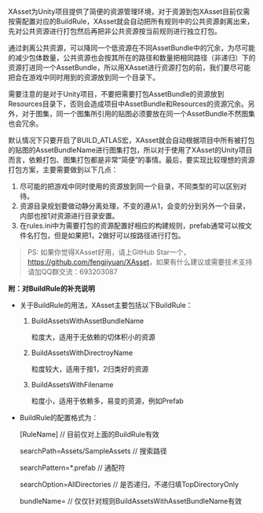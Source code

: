 XAsset为Unity项目提供了简便的资源管理环境，对于资源到包XAsset目前仅需按需配置对应的BuildRule，XAsset就会自动把所有规则中的公共资源剥离出来，先对公共资源进行打包然后再把非公共资源按当前规则进行独立打包。

通过剥离公共资源，可以降同一个低资源在不同AssetBundle中的冗余，为尽可能的减少包体数量，公共资源也会按其所在的路径和数量把相同路径（非递归）下的资源打进同一个AssetBundle，所以用XAsset进行资源打包的前，我们要尽可能把会在游戏中同时用到的资源放到同一个目录下。

需要注意的是对于Unity项目，不要把需要打包AssetBundle的资源放到Resources目录下，否则会造成项目中AssetBundle和Resources的资源冗余。另外，对于图集，同一个图集所引用的贴图必须要放在同一个AssetBundle不然图集也会冗余。

默认情况下只要开启了BUILD_ATLAS宏，XAsset就会自动根据项目中所有被打包的贴图的AssetBundleName进行图集打包，所以对于使用了XAsset的Unity项目而言，依赖打包、图集打包都是非常“简便”的事情。最后，要实现比较理想的资源打包方案，主要需要做到以下几点：

1. 尽可能的把游戏中同时使用的资源放到同一个目录，不同类型的可以区别对待。
2. 资源目录规划要做动静分离处理，不变的遵从1，会变的分到另外一个目录，内部也按1对资源进行目录安置。
3. 在rules.ini中为需要打包的资源配置好相应的构建规则，prefab通常可以按文件名打包，但是如果把1，2做好可以按路径进行打包。

> PS: 如果你觉得XAsset好用，请上GitHub Star一个，<https://github.com/fengjiyuan/XAsset>，如果有什么建议或需要技术支持请加QQ群交流：693203087

**附：对BuildRule的补充说明**

- 关于BuildRule的用法，XAsset主要包括以下BuildRule：

  1. BuildAssetsWithAssetBundleName

     粒度大，适用于无依赖的切体积小的资源

  2. BuildAssetsWithDirectroyName

     粒度较大，适用于按1，2归类好的资源

  3. BuildAssetsWithFilename 

     粒度小，适用于依赖多，易变的资源，例如Prefab


- BuildRule的配置格式为：

  [RuleName]                                        // 目前仅对上面的BuildRule有效

  searchPath=Assets/SampleAssets // 搜索路径

  searchPattern=*.prefab                   // 通配符

  searchOption=AllDirectories           // 是否递归，不递归填TopDirectoryOnly

  bundleName=                                    // 仅仅针对规则BuildAssetsWithAssetBundleName有效